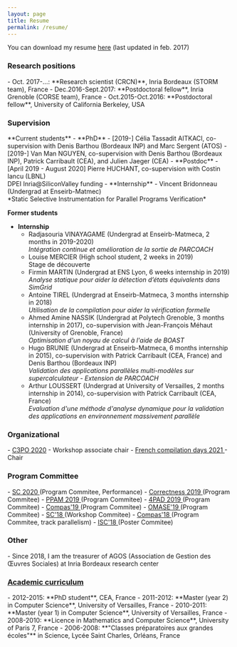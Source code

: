 ```yaml
---
layout: page
title: Resume
permalink: /resume/
---
```


You can download my resume <a href="{{site.baseurl}}/resources/cv_eng.pdf" target="_blank">here</a> (last updated in feb. 2017)

<div class="panel panel-info" markdown="1">
  <div class="panel-heading">
    <h3 class="panel-title"> Research positions </h3>
  </div>
  <div class="panel-body">
<td markdown="1">
- Oct. 2017-...: **Research scientist (CRCN)**, Inria Bordeaux (STORM team), France
- Dec.2016-Sept.2017: **Postdoctoral fellow**, Inria Grenoble (CORSE team), France
- Oct.2015-Oct.2016: **Postdoctoral fellow**, University of California Berkeley, USA
</td>
  </div>
</div>



 <div class="panel panel-info" markdown="1">
  <div class="panel-heading">
    <h3 class="panel-title"> Supervision </h3>
  </div>
  <div class="panel-body">
<td markdown="1">
**Current students**
- **PhD**
	- [2019-] Célia Tassadit AITKACI, co-supervision with Denis Barthou (Bordeaux INP) and Marc Sergent (ATOS)
	- [2019-] Van Man NGUYEN, co-supervision with Denis Barthou (Bordeaux INP), Patrick Carribault (CEA), and Julien Jaeger (CEA)
- **Postdoc**
  - [April 2019 - August 2020] Pierre HUCHANT, co-supervision with Costin Iancu (LBNL) 
<br/> DPEI Inria@SiliconValley funding
- **Internship**
	- Vincent Bridonneau (Undergrad at Enseirb-Matmec)
<br/> *Static Selective Instrumentation for Parallel Programs Verification*

**Former students**

- **Internship**
	- Radjasouria VINAYAGAME (Undergrad at Enseirb-Matmeca, 2 months in 2019-2020)
<br/> *Intégration continue et amélioration de la sortie de PARCOACH*
	- Louise MERCIER (High school student, 2 weeks in 2019)
<br/> Stage de découverte 
	- Firmin MARTIN (Undergrad at ENS Lyon, 6 weeks internship in 2019)
<br/> *Analyse statique pour aider la détection d’états équivalents dans SimGrid*
	- Antoine TIREL (Undergrad at Enseirb-Matmeca, 3 months internship in 2018)
<br/> *Utilisation de la compilation pour aider la vérification formelle*
	- Ahmed Amine NASSIK (Undergrad at Polytech Grenoble, 3 months internship in 2017), co-supervision with Jean-François Méhaut (University of Grenoble, France)
<br/> *Optimisation d'un noyau de calcul à l'aide de BOAST*
	- Hugo BRUNIE (Undergrad at Enseirb-Matmeca, 6 months internship in 2015), co-supervision with Patrick Carribault (CEA, France) and Denis Barthou (Bordeaux INP)
<br/> *Validation des applications parallèles multi-modèles sur supercalculateur - Extension de PARCOACH*
	- Arthur LOUSSERT (Undergrad at University of Versailles, 2 months internship in 2014), co-supervision with Patrick Carribault (CEA, France)
<br/> *Evaluation d'une méthode d'analyse dynamique pour la validation des applications en environnement massivement parallèle*
</td>
  </div>
</div>


<div class="panel panel-info" markdown="1">
   <div class="panel-heading">
     <h3 class="panel-title">Organizational</h3>
   </div>
   <div class="panel-body">
 <td markdown="1">
 - <a href="https://c3po-workshop.github.io/index" target="_blank"> C3PO 2020</a> - Workshop associate chair
 - <a href="http://compilfr.ens-lyon.fr/quatorzieme-rencontre-compilation/" target="_blank"> French compilation days 2021 </a> - Chair
 </td>
   </div>
 </div>
 
 
 
 <div class="panel panel-info" markdown="1">
   <div class="panel-heading">
     <h3 class="panel-title">Program Committee</h3>
   </div>
   <div class="panel-body">
 <td markdown="1">
 - <a href="https://sc20.supercomputing.org" target="_blank"> SC 2020 </a> (Program Commitee, Performance)
 - <a href="https://correctness-workshop.github.io/2019/" target="_blank"> Correctness 2019 </a> (Program Commitee)
 - <a href="https://www.ppam.pl" target="_blank"> PPAM 2019 </a> (Program Commitee)
 - <a href="http://hpcs2019.cisedu.info/2-conference/symposia/symp05-4pad" target="_blank"> 4PAD 2019 </a> (Program Commitee)
 - <a href="https://2019.compas-conference.fr" target="_blank"> Compas'19 </a> (Program Commitee)
 - <a href="https://omasew.github.io" target="_blank"> OMASE'19 </a> (Program Commitee)
 - <a href="https://sc18.supercomputing.org" target="_blank"> SC'18 </a> (Workshop Commitee)
 - <a href="http://2018.compas-conference.fr/#" target="_blank"> Compas'18 </a> (Program Commitee, track parallelism)
 - <a href="https://www.isc-hpc.com" target="_blank"> ISC'18 </a> (Poster Commitee)
 </td>
   </div>
 </div>
 
 <div class="panel panel-info" markdown="1">
   <div class="panel-heading">
     <h3 class="panel-title">Other</h3>
   </div>
   <div class="panel-body">
 <td markdown="1">
 - Since 2018, I am the treasurer of AGOS (Association de Gestion des Œuvres Sociales) at Inria Bordeaux research center
 </td>
   </div>
 </div>

<link rel="stylesheet" href="https://maxcdn.bootstrapcdn.com/bootstrap/3.3.4/css/bootstrap.min.css">
<link href="//netdna.bootstrapcdn.com/bootstrap/3.0.0/css/bootstrap-glyphicons.css" rel="stylesheet">

<div class="panel-group" id="accordion" markdown="1">
 <div class="panel panel-info">
  <div class="panel-heading">
    <h3 class="panel-title"> <a class="accordion-toggle collapsed" data-toggle="collapse" data-parent="#accordion" href="#collapse2"> Academic curriculum </a></h3>
  </div>
  <div id="collapse2" class="panel-collapse collapse">
  <div class="panel-body">
<td markdown="1">
- 2012-2015: **PhD student**, CEA, France
- 2011-2012: **Master (year 2) in Computer Science**, University of Versailles, France
- 2010-2011: **Master (year 1) in Computer Science**, University of Versailles, France
- 2008-2010: **Licence in Mathematics and Computer Science**, University of Paris 7, France 
- 2006-2008: **"Classes préparatoires aux grandes écoles"** in Science, Lycée Saint Charles, Orléans, France
</td>
  </div>
  </div>
  </div>
</div>

